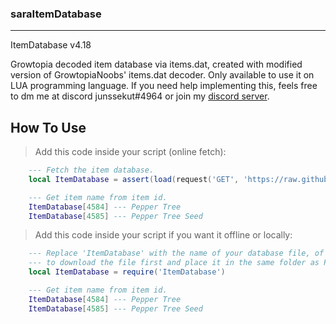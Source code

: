 ### saraItemDatabase

---

ItemDatabase v4.18

Growtopia decoded item database via items.dat, created with modified version of GrowtopiaNoobs' items.dat decoder.
Only available to use it on LUA programming language. If you need help implementing this, feels free to dm me at discord junssekut#4964 or join my [discord server](https://dsc.gg/machseeman).

## How To Use

> Add this code inside your script (online fetch):
```lua
    --- Fetch the item database.
    local ItemDatabase = assert(load(request('GET', 'https://raw.githubusercontent.com/junssekut/saraItemDatabase/main/ItemDatabase.lua'))())

    --- Get item name from item id.
    ItemDatabase[4584] --- Pepper Tree
    ItemDatabase[4585] --- Pepper Tree Seed
```

> Add this code inside your script if you want it offline or locally:
```lua
    --- Replace 'ItemDatabase' with the name of your database file, of course you need 
    --- to download the file first and place it in the same folder as Pandora located.
    local ItemDatabase = require('ItemDatabase')

    --- Get item name from item id.
    ItemDatabase[4584] --- Pepper Tree
    ItemDatabase[4585] --- Pepper Tree Seed
```
